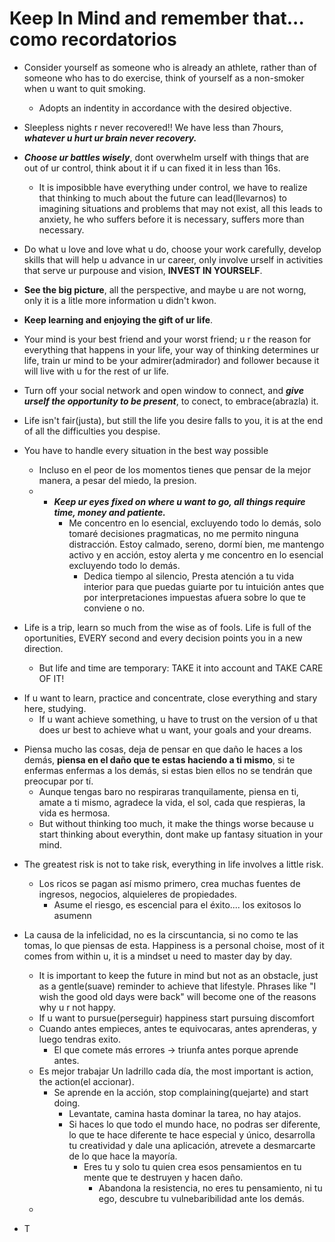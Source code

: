 # Keep In Mind and remember that... como recordatorios

* Consider yourself as someone who is already an athlete, rather than of someone who has to do exercise, think of yourself as a non-smoker when u want to quit smoking.
	- Adopts an indentity in accordance with the desired objective.

* Sleepless nights r never recovered!! We have less than 7hours, ***whatever u hurt ur brain never recovery.***

* ***Choose ur battles wisely***, dont overwhelm urself with things that are out of ur control, think about it if u can fixed it in less than 16s.
	- It is imposibble have everything under control, we have to realize that thinking to much about the future can lead(llevarnos) to imagining situations and problems that may not exist, all this leads to anxiety, he who suffers before it is necessary, suffers more than necessary.

* Do what u love and love what u do, choose your work carefully, develop skills that will help u advance in ur career, only involve urself in activities that serve ur purpouse and vision, **INVEST IN YOURSELF**.

- **See the big picture**, all the perspective, and maybe u are not worng, only it is a litle more information u didn't kwon.

- **Keep learning and enjoying the gift of ur life**.

* Your mind is your best friend and your worst friend; u r the reason for everything that happens in your life, your way of thinking determines ur life, train ur mind to be your admirer(admirador) and follower because it will live with u for the rest of ur life.

* Turn off your social network and open window to connect, and ***give urself the opportunity to be present***, to conect, to embrace(abrazla) it.

* Life isn't fair(justa), but still the life you desire falls to you, it is at the end of all the difficulties you despise.

* You have to handle every situation in the best way possible
	- Incluso en el peor de los momentos tienes que pensar de la mejor manera, a pesar del miedo, la presion. 
	- * ***Keep ur eyes fixed on where u want to go, all things require time, money and patiente.***
		- Me concentro en lo esencial, excluyendo todo lo demás, solo tomaré decisiones pragmaticas, no me permito ninguna distracción. Estoy calmado, sereno, dormí bien, me mantengo activo y en acción, estoy alerta y me concentro en lo esencial excluyendo todo lo demás.
			- Dedica tiempo al silencio, Presta atención a tu vida interior para que puedas guiarte por tu intuición antes que por interpretaciones impuestas afuera sobre lo que te conviene o no.

* Life is a trip, learn so much from the wise as of fools. Life is full of the oportunities, EVERY second and every decision points you in a new direction.
	- But life and time are temporary: TAKE it into account and TAKE CARE OF IT!

- If u want to learn, practice and concentrate, close everything and stary here, studying.
	- If u want achieve something, u have to trust on the version of u that does ur best to achieve what u want, your goals and your dreams.

* Piensa mucho las cosas, deja de pensar en que daño le haces a los demás, **piensa en el daño que te estas haciendo a ti mismo**, si te enfermas enfermas a los demás, si estas bien ellos no se tendrán que preocupar por tí.
	- Aunque tengas baro no respiraras tranquilamente, piensa en ti, amate a ti mismo, agradece la vida, el sol, cada que respieras, la vida es hermosa.
	- But without thinking too much, it make the things worse because u start thinking about everythin, dont make up fantasy situation in your mind.

- The greatest risk is not to take risk, everything in life involves a little risk.
	- Los ricos se pagan así mismo primero, crea muchas fuentes de ingresos, negocios, alquieleres de propiedades.
		- Asume el riesgo, es escencial para el éxito.... los exitosos lo asumenn

- La causa de la infelicidad, no es la cirscuntancia, si no como te las tomas, lo que piensas de esta. Happiness is a personal choise, most of it comes from within u, it is a mindset u need to master day by day.
	* It is important to keep the future in mind but not as an obstacle, just as a gentle(suave) reminder to achieve that lifestyle. Phrases like "I wish the good old days were back" will become one of the reasons why u r not happy.
	- If u want to pursue(perseguir) happiness start pursuing discomfort
	- Cuando antes empieces, antes te equivocaras, antes aprenderas, y luego tendras exito.
		- El que comete más errores -> triunfa antes porque aprende antes.
	- Es mejor trabajar Un ladrillo cada día, the most important is action, the action(el accionar).
		- Se aprende en la acción, stop complaining(quejarte) and start doing.
			- Levantate, camina hasta dominar la tarea, no hay atajos.
			- Si haces lo que todo el mundo hace, no podras ser diferente, lo que te hace diferente te hace especial y único, desarrolla tu creatividad y dale una aplicación, atrevete a desmarcarte de lo que hace la mayoría.
				- Eres tu y solo tu quien crea esos pensamientos en tu mente que te destruyen y hacen daño.
					- Abandona la resistencia, no eres tu pensamiento, ni tu ego, descubre tu vulnebaribilidad ante los demás.
	- 

- T
